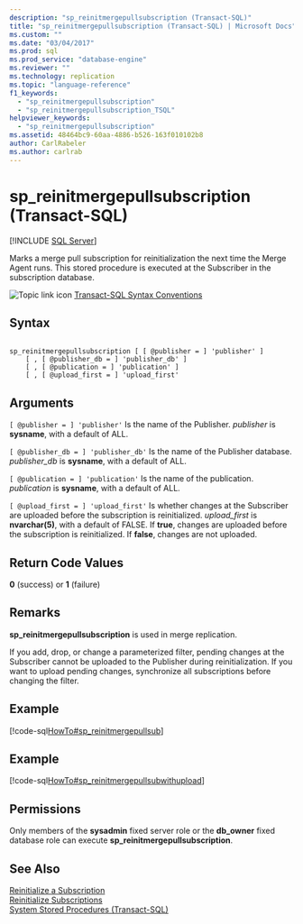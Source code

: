 ```yaml
---
description: "sp_reinitmergepullsubscription (Transact-SQL)"
title: "sp_reinitmergepullsubscription (Transact-SQL) | Microsoft Docs"
ms.custom: ""
ms.date: "03/04/2017"
ms.prod: sql
ms.prod_service: "database-engine"
ms.reviewer: ""
ms.technology: replication
ms.topic: "language-reference"
f1_keywords: 
  - "sp_reinitmergepullsubscription"
  - "sp_reinitmergepullsubscription_TSQL"
helpviewer_keywords: 
  - "sp_reinitmergepullsubscription"
ms.assetid: 48464bc9-60aa-4886-b526-163f010102b8
author: CarlRabeler
ms.author: carlrab
---
```

# sp_reinitmergepullsubscription (Transact-SQL)
[!INCLUDE [SQL Server](../../includes/applies-to-version/sqlserver.md)]

  Marks a merge pull subscription for reinitialization the next time the Merge Agent runs. This stored procedure is executed at the Subscriber in the subscription database.  
  
 ![Topic link icon](../../database-engine/configure-windows/media/topic-link.gif "Topic link icon") [Transact-SQL Syntax Conventions](../../t-sql/language-elements/transact-sql-syntax-conventions-transact-sql.md)  
  
## Syntax  
  
```  
  
sp_reinitmergepullsubscription [ [ @publisher = ] 'publisher' ]  
    [ , [ @publisher_db = ] 'publisher_db' ]  
    [ , [ @publication = ] 'publication' ]  
    [ , [ @upload_first = ] 'upload_first'  
```  
  
## Arguments  
`[ @publisher = ] 'publisher'`
 Is the name of the Publisher. *publisher* is **sysname**, with a default of ALL.  
  
`[ @publisher_db = ] 'publisher_db'`
 Is the name of the Publisher database. *publisher_db* is **sysname**, with a default of ALL.  
  
`[ @publication = ] 'publication'`
 Is the name of the publication. *publication* is **sysname**, with a default of ALL.  
  
`[ @upload_first = ] 'upload_first'`
 Is whether changes at the Subscriber are uploaded before the subscription is reinitialized. *upload_first* is **nvarchar(5)**, with a default of FALSE. If **true**, changes are uploaded before the subscription is reinitialized. If **false**, changes are not uploaded.  
  
## Return Code Values  
 **0** (success) or **1** (failure)  
  
## Remarks  
 **sp_reinitmergepullsubscription** is used in merge replication.  
  
 If you add, drop, or change a parameterized filter, pending changes at the Subscriber cannot be uploaded to the Publisher during reinitialization. If you want to upload pending changes, synchronize all subscriptions before changing the filter.  
  
## Example  
 [!code-sql[HowTo#sp_reinitmergepullsub](../../relational-databases/replication/codesnippet/tsql/sp-reinitmergepullsubscr_1.sql)]  
  
## Example  
 [!code-sql[HowTo#sp_reinitmergepullsubwithupload](../../relational-databases/replication/codesnippet/tsql/sp-reinitmergepullsubscr_2.sql)]  
  
## Permissions  
 Only members of the **sysadmin** fixed server role or the **db_owner** fixed database role can execute **sp_reinitmergepullsubscription**.  
  
## See Also  
 [Reinitialize a Subscription](../../relational-databases/replication/reinitialize-a-subscription.md)   
 [Reinitialize Subscriptions](../../relational-databases/replication/reinitialize-subscriptions.md)   
 [System Stored Procedures &#40;Transact-SQL&#41;](../../relational-databases/system-stored-procedures/system-stored-procedures-transact-sql.md)  
  
  

